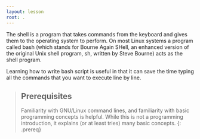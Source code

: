 ```yaml
---
layout: lesson
root: .
---
```


The shell is a program that takes commands from the keyboard and gives them to the operating system to perform.
On most Linux systems a program called bash (which stands for Bourne Again SHell, an enhanced version of the original Unix shell program, sh, written by Steve Bourne) acts as the shell program.

Learning how to write bash script is useful in that it can save the time typing all the commands that you want to execute line by line.


> ## Prerequisites
> Familiarity with GNU/Linux command lines, and familiarity with basic programming concepts is helpful.
> While this is not a programming introduction, it explains (or at least tries) many basic concepts.
{: .prereq}
